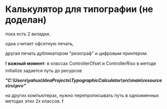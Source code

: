 # Калькулятор для типографии (не доделан)

пока есть 2 вкладки,

одна считает офсетную печать,

другая печать дубликатором "ризограф" и цифровым принтером.

:heavy_exclamation_mark: **важный момент**: в классах ControllerOfset и ControllerRiso в методе initialize задается путь до ресурсов

___"C:\\Users\\yahus\\IdeaProjects\\TypographicCalculator\\src\\main\\resources\\ru\\pvv"___

на других компьютерах, нужно перепрописывать путь в одноименных методах этих 2х классов. :heavy_exclamation_mark:
